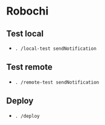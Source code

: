 # Robochi
## Test local
 - `. /local-test sendNotification`

## Test remote
 - `. /remote-test sendNotification`

## Deploy
 - `. /deploy`
